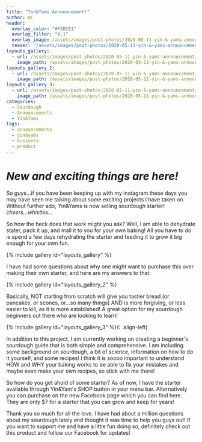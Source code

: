 ```yaml
---
title: "Yin&Yams Announcement!"
author: HC
header:
  overlay_color: "#F5DCE1"
  overlay_filter: "0.1"
  overlay_image: /assets/images/post-photos/2020-05-11-yin-&-yams-announcement/header.jpg
  teaser: "/assets/images/post-photos/2020-05-11-yin-&-yams-announcement/header.jpg"
layouts_gallery:
  - url: /assets/images/post-photos/2020-05-11-yin-&-yams-announcement/0.JPG
    image_path: /assets/images/post-photos/2020-05-11-yin-&-yams-announcement/0.JPG
layouts_gallery_2:
  - url: /assets/images/post-photos/2020-05-11-yin-&-yams-announcement/1.png
    image_path: /assets/images/post-photos/2020-05-11-yin-&-yams-announcement/1.png
layouts_gallery_3:
  - url: /assets/images/post-photos/2020-05-11-yin-&-yams-announcement/2.jpg
    image_path: /assets/images/post-photos/2020-05-11-yin-&-yams-announcement/2 small.jpg
categories:
  - Sourdough
  - Announcements
  - Yin&Yams
tags:
  - announcements
  - yin&yams
  - business
  - product
---
```


# ***New and exciting things are here!***

So guys...if you have been keeping up with my instagram these days you may have seen me talking about some exciting projects I have taken on. Without further ado, Yin&Yams is now selling sourdough starter! *cheers...whistles...* 

So how the heck does that work might you ask? Well, I am able to dehydrate stater, pack it up, and mail it to you for your own baking! All you have to do is spend a few days rehydrating the starter and feeding it to grow it big enough for your own fun. 

{% include gallery id="layouts_gallery" %}

I have had some questions about why one might want to purchase this over making their own starter, and here are my answers to that: 

{% include gallery id="layouts_gallery_2" %}

Basically, NOT starting from scratch will give you tastier bread (or pancakes, or scones, or...so many things) AND is more forgiving, or less easier to kill, as it is more established! A great option for my sourdough beginners out there who are looking to learn! 

{% include gallery id="layouts_gallery_3" %}{: .align-left}

In addition to this project, I am currently working on creating a beginner's sourdough guide that is both simple and comprehensive. I am including some background on sourdough, a bit of science, information on how to do it yourself, and some recipes! I think it is soooo important to understand HOW and WHY your baking works to be able to fix your mistakes and maybe even make your own recipes, so stick with me there! 


So how do you get ahold of some starter? As of now, I have the starter available through Yin&Yam's SHOP button in your menu bar. Alternatively you can purchase on the new Facebook page which you can find here. They are only $7 for a starter that you can grow and keep for years! 


Thank you so much for all the love. I have had about a million questions about my sourdough lately and thought it was time to help you guys out! If you want to support me and have a little fun doing so, definitely check out this product and follow our Facebook for updates!

